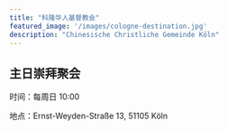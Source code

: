 ```yaml
---
title: "科隆华人基督教会"
featured_image: '/images/cologne-destination.jpg'
description: "Chinesische Christliche Gemeinde Köln"
---
```

## 主日崇拜聚会

时间：每周日 10:00

地点：Ernst-Weyden-Straße 13, 51105 Köln